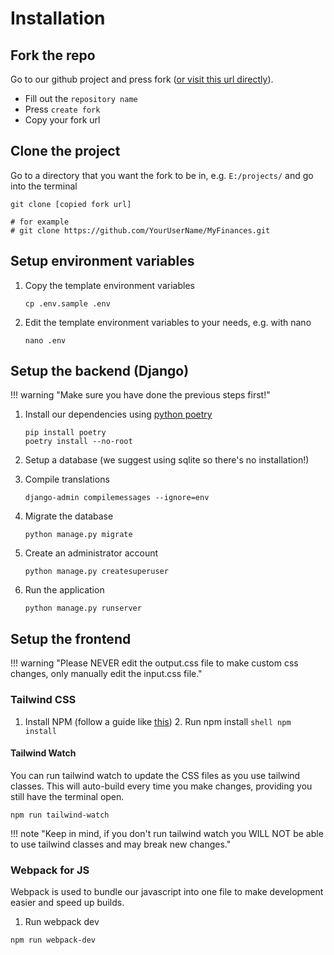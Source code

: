 # Installation

## Fork the repo

Go to our github project and press fork ([or visit this url directly](https://github.com/TreyWW/MyFinances/fork)).

- Fill out the `repository name`
- Press `create fork`
- Copy your fork url

## Clone the project

Go to a directory that you want the fork to be in, e.g. `E:/projects/` and go into the terminal

```shell
git clone [copied fork url]

# for example
# git clone https://github.com/YourUserName/MyFinances.git
```

## Setup environment variables

1. Copy the template environment variables
    ```shell
    cp .env.sample .env
    ```
2. Edit the template environment variables to your needs, e.g. with nano
    ```shell
   nano .env
    ```

## Setup the backend (Django)

!!! warning "Make sure you have done the previous steps first!"

1. Install our dependencies using [python poetry](https://python-poetry.org/docs/#installing-manually)
   ```shell
   pip install poetry
   poetry install --no-root
   ```
2. Setup a database (we suggest using sqlite so there's no installation!)
3. Compile translations
    ```shell
    django-admin compilemessages --ignore=env
    ```
4. Migrate the database
    ```shell
    python manage.py migrate
    ```
5. Create an administrator account
    ```shell
    python manage.py createsuperuser
    ```

6. Run the application
    ```shell
    python manage.py runserver
    ```

## Setup the frontend

!!! warning "Please NEVER edit the output.css file to make custom css changes, only manually edit the input.css file."

### Tailwind CSS

1. Install NPM (follow a guide like [this](https://docs.npmjs.com/downloading-and-installing-node-js-and-npm))
   2. Run npm install
       ```shell
       npm install
       ```

#### Tailwind Watch

You can run tailwind watch to update the CSS files as you use tailwind classes. This will auto-build every time you make
changes, providing you still have the terminal open.

```shell
npm run tailwind-watch
```

!!! note "Keep in mind, if you don't run tailwind watch you WILL NOT be able to use tailwind classes and may break new changes."

### Webpack for JS

Webpack is used to bundle our javascript into one file to make development easier and speed up builds.

1. Run webpack dev

```shell
npm run webpack-dev
```
